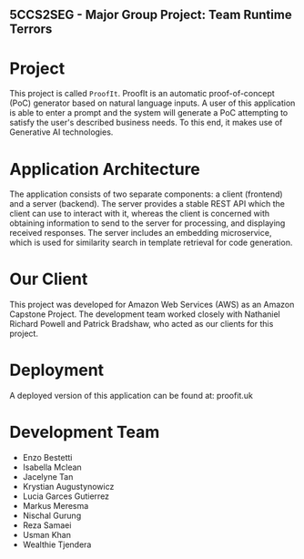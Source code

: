 ## 5CCS2SEG - Major Group Project: Team Runtime Terrors


# Project
This project is called `ProofIt`. ProofIt is an automatic proof-of-concept (PoC) generator based on natural language inputs. 
A user of this application is able to enter a prompt and the system will generate a PoC attempting to satisfy the user's described business needs. To this end, it makes use of Generative AI technologies. 

# Application Architecture
The application consists of two separate components: a client (frontend) and a server (backend). The server provides a stable REST API which the client can use to interact with it, whereas the client is concerned with obtaining information to send to the server for processing, and displaying received responses. The server includes an embedding microservice, which is used for similarity search in template retrieval for code generation.   


# Our Client
This project was developed for Amazon Web Services (AWS) as an Amazon Capstone Project.
The development team worked closely with Nathaniel Richard Powell and Patrick Bradshaw, who acted as our clients for this project.


# Deployment
A deployed version of this application can be found at: proofit.uk

# Development Team
- Enzo Bestetti
- Isabella Mclean
- Jacelyne Tan
- Krystian Augustynowicz
- Lucia Garces Gutierrez
- Markus Meresma
- Nischal Gurung
- Reza Samaei
- Usman Khan
- Wealthie Tjendera

